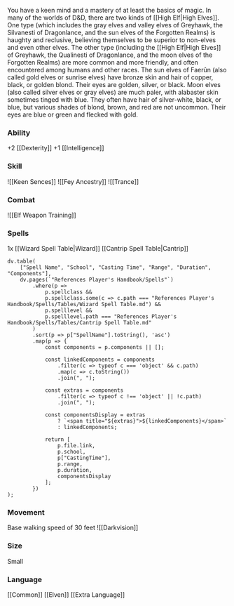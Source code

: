 You have a keen mind and a mastery of at least the basics of magic. In many of the worlds of D&D, there are two kinds of [[High Elf|High Elves]]. One type (which includes the gray elves and valley elves of Greyhawk, the Silvanesti of Dragonlance, and the sun elves of the Forgotten Realms) is haughty and reclusive, believing themselves to be superior to non-elves and even other elves. The other type (including the [[High Elf|High Elves]] of Greyhawk, the Qualinesti of Dragonlance, and the moon elves of the Forgotten Realms) are more common and more friendly, and often encountered among humans and other races.
The sun elves of Faerûn (also called gold elves or sunrise elves) have bronze skin and hair of copper, black, or golden blond. Their eyes are golden, silver, or black. Moon elves (also called silver elves or gray elves) are much paler, with alabaster skin sometimes tinged with blue. They often have hair of silver-white, black, or blue, but various shades of blond, brown, and red are not uncommon. Their eyes are blue or green and flecked with gold.

### **Ability**
+2 [[Dexterity]]
+1 [[Intelligence]]

### **Skill**
![[Keen Sences]]
![[Fey Ancestry]]
![[Trance]]

### **Combat**
![[Elf Weapon Training]]

### Spells
1x [[Wizard Spell Table|Wizard]] [[Cantrip Spell Table|Cantrip]]
```dataviewjs
dv.table(
    ["Spell Name", "School", "Casting Time", "Range", "Duration", "Components"],
    dv.pages(`"References Player's Handbook/Spells"`)
        .where(p =>
            p.spellclass &&
            p.spellclass.some(c => c.path === "References Player's Handbook/Spells/Tables/Wizard Spell Table.md") &&
            p.spelllevel &&
            p.spelllevel.path === "References Player's Handbook/Spells/Tables/Cantrip Spell Table.md"
        )
        .sort(p => p["SpellName"].toString(), 'asc')
        .map(p => {
            const components = p.components || [];

            const linkedComponents = components
                .filter(c => typeof c === 'object' && c.path)
                .map(c => c.toString())
                .join(", ");

            const extras = components
                .filter(c => typeof c !== 'object' || !c.path)
                .join(", ");

            const componentsDisplay = extras
                ? `<span title="${extras}">${linkedComponents}</span>`
                : linkedComponents;

            return [
                p.file.link,
                p.school,
                p["CastingTime"],
                p.range,
                p.duration,
                componentsDisplay
            ];
        })
);
```

### **Movement**
Base walking speed of 30 feet
![[Darkvision]]

### **Size**
Small

### **Language**
[[Common]]
[[Elven]]
[[Extra Language]]
